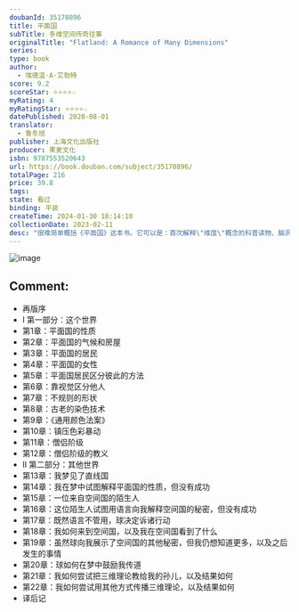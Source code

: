 ```yaml
---
doubanId: 35170896
title: 平面国
subTitle: 多维空间传奇往事
originalTitle: "Flatland: A Romance of Many Dimensions"
series: 
type: book
author: 
  - 埃德温·A·艾勃特
score: 9.2
scoreStar: ⭐⭐⭐⭐☆
myRating: 4
myRatingStar: ⭐⭐⭐⭐☆
datePublished: 2020-08-01
translator: 
  - 鲁冬旭
publisher: 上海文化出版社
producer: 果麦文化
isbn: 9787553520643
url: https://book.douban.com/subject/35170896/
totalPage: 216
price: 39.8
tags: 
state: 看过
binding: 平装
createTime: 2024-01-30 18:14:10
collectionDate: 2023-02-11
desc: "很难简单概括《平面国》这本书。它可以是：首次解释\"维度\"概念的科普读物、脑洞大开的科幻小说、煞有介事的数学童话、剑走偏锋的精神启蒙、辛辣讽喻英国维多利亚时代的社会寓言。这本一百年前横空出世的小书，通篇在一本正经地胡说八道，散发着浓浓英式幽默，有趣、迷人，令人捧腹 。它启发过无数大师，深刻影响了现当代科学。“平面国”已然成为全球范围内的超级文化符号。*********************************作者在平面宇宙设定基础上，展开细节详实的“平面国”生活画卷。平面国的各形状居民操心自己的国家社会，就像我们操心自己的日常生活。他们住在平面房子里，通过雾气和光线识别他人，靠彼此触摸识别“角度”区分地位。平面国史上还发生通过染色消除阶级而引发的大事件，比起空间世界的人类历史也不遑多让。故事的主角，一位体面的正方形先生突然遇到了从三维...(展开全部)很难简单概括《平面国》这本书。它可以是：首次解释\"维度\"概念的科普读物、脑洞大开的科幻小说、煞有介事的数学童话、剑走偏锋的精神启蒙、辛辣讽喻英国维多利亚时代的社会寓言。这本一百年前横空出世的小书，通篇在一本正经地胡说八道，散发着浓浓英式幽默，有趣、迷人，令人捧腹 。它启发过无数大师，深刻影响了现当代科学。“平面国”已然成为全球范围内的超级文化符号。*********************************作者在平面宇宙设定基础上，展开细节详实的“平面国”生活画卷。平面国的各形状居民操心自己的国家社会，就像我们操心自己的日常生活。他们住在平面房子里，通过雾气和光线识别他人，靠彼此触摸识别“角度”区分地位。平面国史上还发生通过染色消除阶级而引发的大事件，比起空间世界的人类历史也不遑多让。故事的主角，一位体面的正方形先生突然遇到了从三维国前来平面国传福音的“球”。他决定跟随这位导师向平面国传播立体空间的真理，却无法用平面国居民能理解的语言去解释高度和上（而不是北）。被人当做疯子后，他写出了这部传世的《平面国》。作为读者的我们，将在这个故事中获得上帝视角，得以审视自身，以科学的态度，理解“科学的谦卑”**************** 题 献 ***写给所有空间中的居民特别献给H·C本书的作者是一位谦卑的平面国居民他一开始只知道两二维的世界后来才有幸被引入三维的空间作者把这本书献给天空之国的臣民们希望本书能激励你们不断立下更高的志向去探索四维、五维、甚至六维的秘密立体人，你们是比作者更高级的物种愿探索能拓宽你们的想象并孕育出最少见、最卓越的美德——谦虚—— 本书作者正方形埃德温·A·艾勃特（Edwin A. Abbott，1838—1926）神学家，数学家，26岁就任伦敦城市学校的校长，成为英国首相的老师。"
---
```


![image](assets/s33710398.jpg)

Comment: 
---



  - 再版序
  - I 第一部分：这个世界
  - 第1章：平面国的性质
  - 第2章：平面国的气候和房屋
  - 第3章：平面国的居民
  - 第4章：平面国的女性
  - 第5章：平面国居民区分彼此的方法
  - 第6章：靠视觉区分他人
  - 第7章：不规则的形状
  - 第8章：古老的染色技术
  - 第9章：《通用颜色法案》
  - 第10章：镇压色彩暴动
  - 第11章：僧侣阶级
  - 第12章：僧侣阶级的教义
  - II 第二部分：其他世界
  - 第13章：我梦见了直线国
  - 第14章：我在梦中试图解释平面国的性质，但没有成功
  - 第15章：一位来自空间国的陌生人
  - 第16章：这位陌生人试图用语言向我解释空间国的秘密，但没有成功
  - 第17章：既然语言不管用，球决定诉诸行动
  - 第18章：我如何来到空间国，以及我在空间国看到了什么
  - 第19章：虽然球向我展示了空间国的其他秘密，但我仍想知道更多，以及之后发生的事情
  - 第20章：球如何在梦中鼓励我传道
  - 第21章：我如何尝试把三维理论教给我的孙儿，以及结果如何
  - 第22章：我如何尝试用其他方式传播三维理论，以及结果如何
  - 译后记
